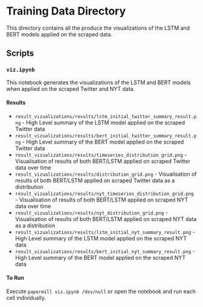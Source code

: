 # Training Data Directory

This directory contains all the produce the visualizations of the LSTM and BERT models applied on the scraped data.

## Scripts

### `viz.ipynb`

This notebook generates the visualizations of the LSTM and BERT models when applied on the scraped Twitter and NYT data.

#### Results
- `result_vizualizations/results/lstm_initial_twitter_summary_result.png` - High Level summary of the LSTM model applied on the scraped Twitter data
- `result_vizualizations/results/bert_initial_twitter_summary_result.png` - High Level summary of the BERT model applied on the scraped Twitter data
- `result_vizualizations/results/timeseries_distribution_grid.png` - Visualisation of results of both BERT/LSTM applied on scraped Twitter data over time
- `result_vizualizations/results/distribution_grid.png` - Visualisation of results of both BERT/LSTM applied on scraped Twitter data as a distribution
- `result_vizualizations/results/nyt_timeseries_distribution_grid.png` - Visualisation of results of both BERT/LSTM applied on scraped NYT data over time
- `result_vizualizations/results/nyt_distribution_grid.png` - Visualisation of results of both BERT/LSTM applied on scraped NYT data as a distribution
- `result_vizualizations/results/lstm_initial_nyt_summary_result.png` - High Level summary of the LSTM model applied on the scraped NYT data
- `result_vizualizations/results/bert_initial_nyt_summary_result.png` - High Level summary of the BERT model applied on the scraped NYT data
 
#### To Run
Execute `papermill viz.ipynb /dev/null` or open the notebook and run each cell individually.
